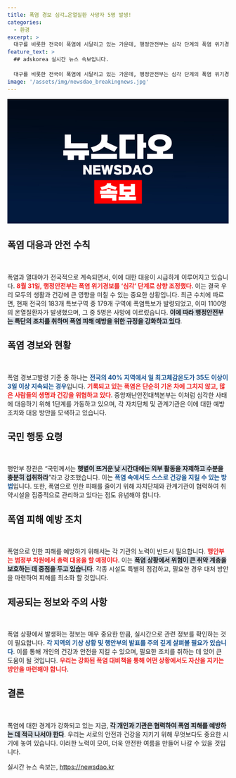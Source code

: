 ```yaml
---
title: 폭염 경보 심각…온열질환 사망자 5명 발생!
categories:
  - 환경
excerpt: >
  대구를 비롯한 전국이 폭염에 시달리고 있는 가운데, 행정안전부는 심각 단계의 폭염 위기경보를 발령했습니다. 연일 35도 이상의 체감온도가 이어지고, 온열질환자가 급증하는 상황에서 정부는 총력 대응에 나섰습니다. 지금 바로 건강을 지키는 행동요령을 확인하세요!
feature_text: >
  ## adskorea 실시간 뉴스 속보입니다.

  대구를 비롯한 전국이 폭염에 시달리고 있는 가운데, 행정안전부는 심각 단계의 폭염 위기경보를 발령했습니다. 연일 35도 이상의 체감온도가 이어지고, 온열질환자가 급증하는 상황에서 정부는 총력 대응에 나섰습니다. 지금 바로 건강을 지키는 행동요령을 확인하세요!
image: '/assets/img/newsdao_breakingnews.jpg'
---
```


<p><img src="/assets/img/newsdao_breakingnews.jpg" alt="adskorea 속보" /></p>

<h2 data-ke-size="size26">폭염 대응과 안전 수칙</h2>

<p data-ke-size="size16">&nbsp;</p>

<p>폭염과 열대야가 전국적으로 계속되면서, 이에 대한 대응이 시급하게 이루어지고 있습니다. <b><span style="color: #ee2323;">8월 31일, 행정안전부는 폭염 위기경보를 ‘심각’ 단계로 상향 조정했다</span></b>. 이는 결국 우리 모두의 생활과 건강에 큰 영향을 미칠 수 있는 중요한 상황입니다. 최근 수치에 따르면, 현재 전국의 183개 특보구역 중 179개 구역에 폭염특보가 발령되었고, 이미 1100명의 온열질환자가 발생했으며, 그 중 5명은 사망에 이르렀습니다. <b><span style="background-color: #21538527;">이에 따라 행정안전부는 특단의 조치를 취하며 폭염 피해 예방을 위한 규정을 강화하고 있다</span></b>.</p>

<h2 data-ke-size="size26">폭염 경보와 현황</h2>

<p data-ke-size="size16">&nbsp;</p>

<p>폭염 경보고발령 기준 중 하나는 <b><span style="color: #1a5490;">전국의 40% 지역에서 일 최고체감온도가 35도 이상이 3일 이상 지속되는 경우</span></b>입니다. <b><span style="color: #ee2323;">기록되고 있는 폭염은 단순히 기온 차에 그치지 않고, 많은 사람들의 생명과 건강을 위협하고 있다</span></b>. 중앙재난안전대책본부는 이처럼 심각한 사태에 대응하기 위해 1단계를 가동하고 있으며, 각 자치단체 및 관계기관은 이에 대한 예방 조치와 대응 방안을 모색하고 있습니다.</p>

<h2 data-ke-size="size26">국민 행동 요령</h2>

<p data-ke-size="size16">&nbsp;</p>

<p>행안부 장관은 “국민께서는 <b><span style="background-color: #21538527;">햇볕이 뜨거운 낮 시간대에는 외부 활동을 자제하고 수분을 충분히 섭취하라</span></b>”라고 강조했습니다. 이는 <b><span style="color: #1a5490;">폭염 속에서도 스스로 건강을 지킬 수 있는 방법</span></b>입니다. 또한, 폭염으로 인한 피해를 줄이기 위해 자치단체와 관계기관이 협력하여 취약시설을 집중적으로 관리하고 있다는 점도 유념해야 합니다.</p>

<h2 data-ke-size="size26">폭염 피해 예방 조치</h2>

<p data-ke-size="size16">&nbsp;</p>

<p>폭염으로 인한 피해를 예방하기 위해서는 각 기관의 노력이 반드시 필요합니다. <b><span style="color: #ee2323;">행안부는 범정부 차원에서 총력 대응을 할 예정이다</span></b>. 이는 <b><span style="background-color: #21538527;">폭염 상황에서 위험이 큰 취약 계층을 보호하는 데 중점을 두고 있습니다</span></b>. 각종 시설도 특별히 점검하고, 필요한 경우 대처 방안을 마련하여 피해를 최소화 할 것입니다.</p>

<h2 data-ke-size="size26">제공되는 정보와 주의 사항</h2>

<p data-ke-size="size16">&nbsp;</p>

<p>폭염 상황에서 발생하는 정보는 매우 중요한 만큼, 실시간으로 관련 정보를 확인하는 것이 필요합니다. <b><span style="color: #1a5490;">각 지역의 기상 상황 및 행안부의 발표를 주의 깊게 살펴볼 필요가 있습니다</span></b>. 이를 통해 개인의 건강과 안전을 지킬 수 있으며, 필요한 조치를 취하는 데 있어 큰 도움이 될 것입니다. <b><span style="color: #ee2323;">우리는 강화된 폭염 대비책을 통해 어떤 상황에서도 자산을 지키는 방안을 마련해야 합니다</span></b>.</p>

<h2 data-ke-size="size26">결론</h2>

<p data-ke-size="size16">&nbsp;</p>

<p>폭염에 대한 경계가 강화되고 있는 지금, <b><span style="background-color: #21538527;">각 개인과 기관은 협력하여 폭염 피해를 예방하는 데 적극 나서야 한다</span></b>. 우리는 서로의 안전과 건강을 지키기 위해 무엇보다도 중요한 시기에 놓여 있습니다. 이러한 노력이 모여, 더욱 안전한 여름을 만들어 나갈 수 있을 것입니다.</p>
실시간 뉴스 속보는, <a href="https://newsdao.kr" rel="dofollow">https://newsdao.kr</a>


